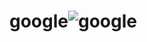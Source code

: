 # google![google](https://user-images.githubusercontent.com/84888797/131530294-1629aff1-bd38-45f9-b21a-172975580c90.png)

